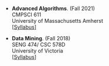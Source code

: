- **Advanced Algorithms**. (Fall 2021)
<br>CMPSCI 611 
<br>University of Massachusetts Amherst
<br>[[Syllabus](/posts/2021/03/Syllabus-Algs/)]




- **Data Mining**. (Fall 2018)
<br>SENG 474/ CSC 578D
<br> University of Victoria
<br>[[Syllabus](/posts/2020/07/Syllabus-DM/)]

